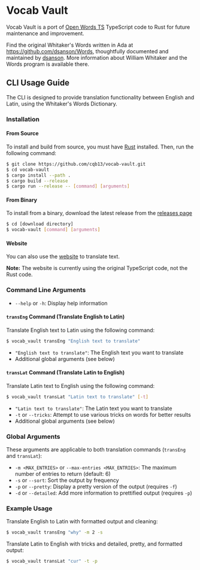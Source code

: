 # Vocab Vault

Vocab Vault is a port of [Open Words TS](https://github.com/Templar-Development/Open-Words-TS) TypeScript code to Rust for future maintenance and improvement.

Find the original Whitaker's Words written in Ada at https://github.com/dsanson/Words, thoughtfully documented and maintained by [dsanson](https://github.com/dsanson). More information about William Whitaker and the Words program is available there.

## CLI Usage Guide

The CLI is designed to provide translation functionality between English and Latin, using the Whitaker's Words Dictionary.

### Installation

#### From Source

To install and build from source, you must have [Rust](https://www.rust-lang.org/tools/install) installed. Then, run the following command:

```bash
$ git clone https://github.com/cqb13/vocab-vault.git
$ cd vocab-vault
$ cargo install --path .
$ cargo build --release
$ cargo run --release -- [command] [arguments]
```

#### From Binary

To install from a binary, download the latest release from the [releases page](https://github.com/cqb13/vocab-vault/releases)

```bash
$ cd [download directory]
$ vocab-vault [command] [arguments]
```

#### Website

You can also use the [website](https://learninglatin.net/translate) to translate text.

**Note:** The website is currently using the original TypeScript code, not the Rust code.

### Command Line Arguments

- `--help` or `-h`: Display help information

#### `transEng` Command (Translate English to Latin)

Translate English text to Latin using the following command:

```bash
$ vocab_vault transEng "English text to translate"
```

- `"English text to translate"`: The English text you want to translate
- Additional global arguments (see below)

#### `transLat` Command (Translate Latin to English)

Translate Latin text to English using the following command:

```bash
$ vocab_vault transLat "Latin text to translate" [-t]
```

- `"Latin text to translate"`: The Latin text you want to translate
- `-t` or `--tricks`: Attempt to use various tricks on words for better results
- Additional global arguments (see below)

### Global Arguments

These arguments are applicable to both translation commands (`transEng` and `transLat`):

- `-m <MAX_ENTRIES>` or `--max-entries <MAX_ENTRIES>`: The maximum number of entries to return (default: 6)
- `-s` or `--sort`: Sort the output by frequency
- `-p` or `--pretty`: Display a pretty version of the output (requires `-f`)
- `-d` or `--detailed`: Add more information to prettified output (requires `-p`)

### Example Usage

Translate English to Latin with formatted output and cleaning:

```bash
$ vocab_vault transEng "why" -m 2 -s
```

Translate Latin to English with tricks and detailed, pretty, and formatted output:

```bash
$ vocab_vault transLat "cur" -t -p
```
